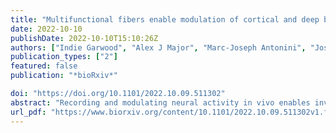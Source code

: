 ```yaml
---
title: "Multifunctional fibers enable modulation of cortical and deep brain activity during cognitive behavior in macaques"
date: 2022-10-10
publishDate: 2022-10-10T15:10:26Z
authors: ["Indie Garwood", "Alex J Major", "Marc-Joseph Antonini", "Josefina Correa", "Youngbin Lee", "Atharva Sahasrabudhe", "Meredith K Mahnke", "Earl K Miller", "Emery N Brown", "Polina Anikeeva"]
publication_types: ["2"]
featured: false
publication: "*bioRxiv*"

doi: "https://doi.org/10.1101/2022.10.09.511302"
abstract: "Recording and modulating neural activity in vivo enables investigations of neural circuits during behavior. However, there is a dearth of tools for simultaneous recording and localized receptor modulation in large animal models. We address this limitation by translating multifunctional fiber-based neurotechnology previously only available for rodent studies to enable cortical and subcortical neural modulation in macaques. We record single unit and local field potential activity before, during, and after intracranial GABA infusions in the premotor cortex and putamen. We apply state-space models to characterize changes in neural activity and investigate how neural activity evoked by a working memory task varies in the presence of local inhibition. The recordings provide detailed insight into the electrophysiological effect of neurotransmitter receptor modulation in both cortical and subcortical structures in an awake, behaving macaque. Our results demonstrate a first-time translation of multifunctional fibers for causal studies in behaving non-human primates."
url_pdf: "https://www.biorxiv.org/content/10.1101/2022.10.09.511302v1.full.pdf"
---
```

